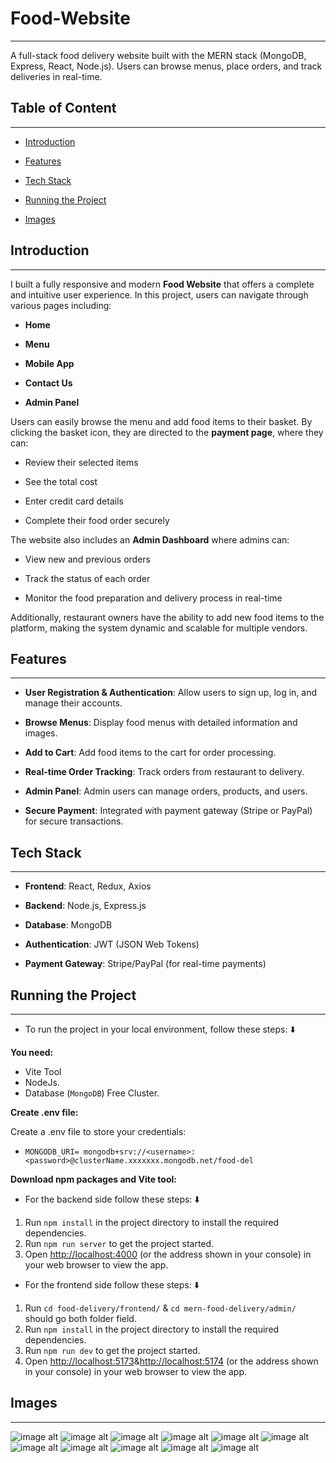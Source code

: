 # Food-Website
***
A full-stack food delivery website built with the MERN stack (MongoDB, Express, React, Node.js). Users can browse menus, place orders, and track deliveries in real-time.


## **Table of Content**
***
+ [Introduction]()
  
+ [Features]()
  
+ [Tech Stack]()

+ [Running the Project]()

+  [Images]()
  
## **Introduction**
***
I built a fully responsive and modern **Food Website** that offers a complete and intuitive user experience. In this project, users can navigate through various pages including:

+ **Home**

+ **Menu**

+ **Mobile App**

+ **Contact Us**

+ **Admin Panel**

Users can easily browse the menu and add food items to their basket. By clicking the basket icon, they are directed to the **payment page**, where they can:


+ Review their selected items

+ See the total cost

+ Enter credit card details

+ Complete their food order securely

 The website also includes an **Admin Dashboard** where admins can:

+ View new and previous orders

+ Track the status of each order

+ Monitor the food preparation and delivery process in real-time

Additionally, restaurant owners have the ability to add new food items to the platform, making the system dynamic and scalable for multiple vendors.

## **Features**
***
+ **User Registration & Authentication**: Allow users to sign up, log in, and manage their accounts.

+ **Browse Menus**: Display food menus with detailed information and images.

+ **Add to Cart**: Add food items to the cart for order processing.

+ **Real-time Order Tracking**: Track orders from restaurant to delivery.

+ **Admin Panel**: Admin users can manage orders, products, and users.

+ **Secure Payment**: Integrated with payment gateway (Stripe or PayPal) for secure transactions.

## **Tech Stack**
***
+ **Frontend**: React, Redux, Axios

+ **Backend**: Node.js, Express.js

+ **Database**: MongoDB

+ **Authentication**: JWT (JSON Web Tokens)

+ **Payment Gateway**: Stripe/PayPal (for real-time payments)

## **Running the Project**
***
+ To run the project in your local environment, follow these steps: ⬇️

**You need:** 

- Vite Tool
- NodeJs.
- Database (`MongoDB`) Free Cluster.

**Create .env file:**

Create a .env file to store your credentials:

- `MONGODB_URI= mongodb+srv://<username>:<password>@clusterName.xxxxxxx.mongodb.net/food-del`

**Download npm packages and Vite tool:**

+ For the backend side follow these steps: ⬇️

1. Run `npm install` in the project directory to install the required dependencies.
2. Run `npm run server` to get the project started.
3. Open [http://localhost:4000](http://localhost:4000) (or the address shown in your console) in your web browser to view the app.

+ For the frontend side follow these steps: ⬇️

1. Run `cd food-delivery/frontend/` & `cd mern-food-delivery/admin/` should go both folder field.
2. Run `npm install` in the project directory to install the required dependencies.
3. Run `npm run dev` to get the project started.
4. Open [http://localhost:5173](http://localhost:5173)&[http://localhost:5174](http://localhost:5174) (or the address shown in your console) in your web browser to view the app.

## **Images**
***
![image alt](https://github.com/JyotiSharma72/Food-Website/blob/3aba610ddbc3afa8e70d9e1f47a461df14a41a83/Screenshot%202025-03-07%20184416.png)
![image alt](https://github.com/JyotiSharma72/Food-Website/blob/d4e2dfad04ef0e130aad7f9d8299808feb6454b3/Screenshot%202025-03-07%20184434.png)
![image alt](https://github.com/JyotiSharma72/Food-Website/blob/90215683b91b93e9ad198c84952bcb658aae8d2a/Screenshot%202025-04-11%20235153.png)
![image alt](https://github.com/JyotiSharma72/Food-Website/blob/c43e03b8801932fd6aee0f4fcc1dbcbb3671b6c1/Screenshot%202025-04-11%20235213.png)
![image alt](https://github.com/JyotiSharma72/Food-Website/blob/1bd610f0b5de0856d4532cdcdedab6d104a875f0/Screenshot%202025-04-11%20235229.png)
![image alt](https://github.com/JyotiSharma72/Food-Website/blob/864e3ad1640b8854fc175b4ee71a84a26a97b8b3/Screenshot%202025-04-11%20235246.png)
![image alt](https://github.com/JyotiSharma72/Food-Website/blob/390b46800132362d10972343140857222bb58a7c/Screenshot%202025-03-07%20184506.png)
![image alt](https://github.com/JyotiSharma72/Food-Website/blob/ec5a0a8cd4412d2bfd8e15eb0df009714e3175de/Screenshot%202025-03-07%20192912.png)
![image alt](https://github.com/JyotiSharma72/Food-Website/blob/32e6d8a185a71502cf6d6c28f70fee821a058452/Screenshot%202025-03-07%20192849.png)
![image alt](https://github.com/JyotiSharma72/Food-Website/blob/b1e60b01b6e0e31c59fe01caaf261510c355bcc0/Screenshot%202025-03-07%20193055.png)
![image alt](https://github.com/JyotiSharma72/Food-Website/blob/1db078beb9a5c0887f0c5871ab477a4d6b88531f/Screenshot%202025-04-11%20233808.png)







  

